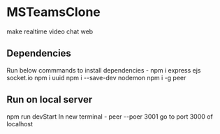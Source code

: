 # MSTeamsClone
make realtime video chat web

## Dependencies
Run below commmands to install dependencies - 
npm i express ejs socket.io
npm i uuid
npm i --save-dev nodemon
npm i -g peer

## Run on local server
npm run devStart
In new terminal - 
peer --poer 3001
go to port 3000 of localhost